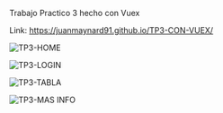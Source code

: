 Trabajo Practico 3 hecho con Vuex

Link: https://juanmaynard91.github.io/TP3-CON-VUEX/

![TP3-HOME](https://user-images.githubusercontent.com/74424452/134407201-e2987132-e62d-4a94-bbb5-a204667dce9a.png)

![TP3-LOGIN](https://user-images.githubusercontent.com/74424452/134407401-803b3d90-a036-4530-8c97-3ffa97b32570.png)

![TP3-TABLA](https://user-images.githubusercontent.com/74424452/134407538-a8b6983b-1279-43a3-9b57-a57720047db6.png)

![TP3-MAS INFO](https://user-images.githubusercontent.com/74424452/134407679-d2d0ab56-2094-4a75-9bc1-b72a41e90fdc.png)
